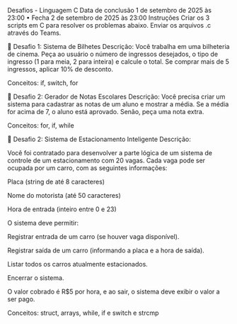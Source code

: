 Desafios - Linguagem C
Data de conclusão 1 de setembro de 2025 às 23:00
•
Fecha 2 de setembro de 2025 às 23:00
Instruções
Criar os 3 scripts em C para resolver os problemas abaixo. Enviar os arquivos .c através do Teams.

🔹 Desafio 1: Sistema de Bilhetes
Descrição:
Você trabalha em uma bilheteria de cinema. Peça ao usuário o número de ingressos desejados, o tipo de ingresso (1 para meia, 2 para inteira) e calcule o total.
Se comprar mais de 5 ingressos, aplicar 10% de desconto.

Conceitos: if, switch, for



🔹 Desafio 2: Gerador de Notas Escolares
Descrição:
Você precisa criar um sistema para cadastrar as notas de um aluno e mostrar a média. Se a média for acima de 7, o aluno está aprovado. Senão, peça uma nota extra.

Conceitos: for, if, while



🔹 Desafio 2: Sistema de Estacionamento Inteligente
Descrição:

Você foi contratado para desenvolver a parte lógica de um sistema de controle de um estacionamento com 20 vagas. Cada vaga pode ser ocupada por um carro, com as seguintes informações:

Placa (string de até 8 caracteres)

Nome do motorista (até 50 caracteres)

Hora de entrada (inteiro entre 0 e 23)

O sistema deve permitir:

Registrar entrada de um carro (se houver vaga disponível).

Registrar saída de um carro (informando a placa e a hora de saída).

Listar todos os carros atualmente estacionados.

Encerrar o sistema.

O valor cobrado é R$5 por hora, e ao sair, o sistema deve exibir o valor a ser pago.



Conceitos: struct, arrays, while, if e switch e strcmp